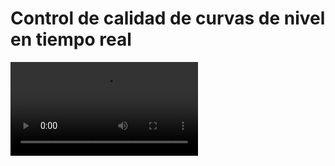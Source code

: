 # Control de calidad de curvas de nivel en tiempo real

<video controls>
    <source src="https://digi21.blob.core.windows.net/videos-ayuda/desarrollo/37.%20Control%20de%20calidad%20de%20curvas%20de%20nivel%20en%20tiempo%20real.mp4" type="video/mp4">
</video>

